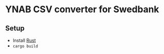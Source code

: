 # YNAB CSV converter for Swedbank

## Setup

* Install [Rust](https://www.rust-lang.org/learn/get-started)
* `cargo build`
